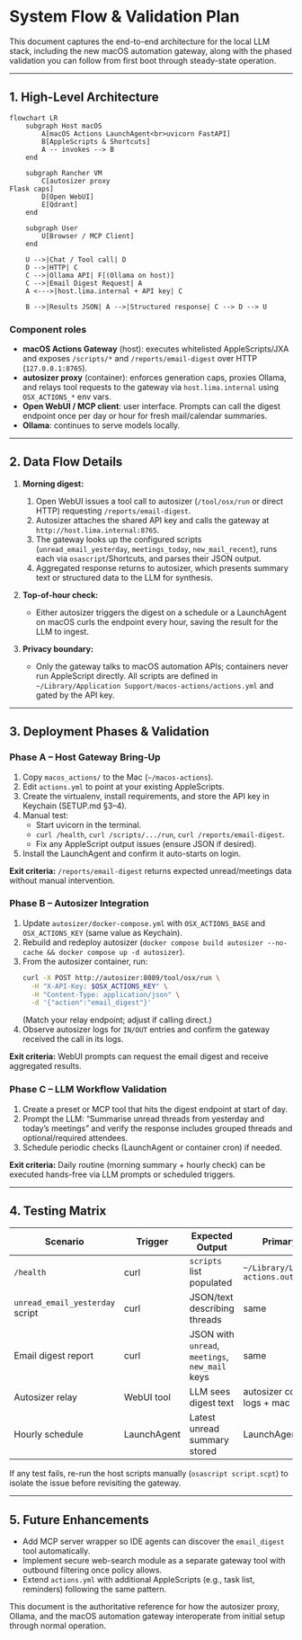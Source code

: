 # System Flow & Validation Plan

This document captures the end-to-end architecture for the local LLM stack,
including the new macOS automation gateway, along with the phased validation
you can follow from first boot through steady-state operation.

---

## 1. High-Level Architecture

```mermaid
flowchart LR
    subgraph Host macOS
        A[macOS Actions LaunchAgent<br>uvicorn FastAPI]
        B[AppleScripts & Shortcuts]
        A -- invokes --> B
    end

    subgraph Rancher VM
        C[autosizer proxy
Flask caps]
        D[Open WebUI]
        E[Qdrant]
    end

    subgraph User
        U[Browser / MCP Client]
    end

    U -->|Chat / Tool call| D
    D -->|HTTP| C
    C -->|Ollama API| F[(Ollama on host)]
    C -->|Email Digest Request| A
    A <--->|host.lima.internal + API key| C

    B -->|Results JSON| A -->|Structured response| C --> D --> U
```

### Component roles

- **macOS Actions Gateway** (host): executes whitelisted AppleScripts/JXA and
  exposes `/scripts/*` and `/reports/email-digest` over HTTP (`127.0.0.1:8765`).
- **autosizer proxy** (container): enforces generation caps, proxies Ollama, and
  relays tool requests to the gateway via `host.lima.internal` using `OSX_ACTIONS_*` env vars.
- **Open WebUI / MCP client**: user interface. Prompts can call the digest
  endpoint once per day or hour for fresh mail/calendar summaries.
- **Ollama**: continues to serve models locally.

---

## 2. Data Flow Details

1. **Morning digest:**
   1. Open WebUI issues a tool call to autosizer (`/tool/osx/run` or direct HTTP) requesting `/reports/email-digest`.
   2. Autosizer attaches the shared API key and calls the gateway at `http://host.lima.internal:8765`.
   3. The gateway looks up the configured scripts (`unread_email_yesterday`, `meetings_today`, `new_mail_recent`), runs each via `osascript`/Shortcuts, and parses their JSON output.
   4. Aggregated response returns to autosizer, which presents summary text or structured data to the LLM for synthesis.

2. **Top-of-hour check:**
   - Either autosizer triggers the digest on a schedule or a LaunchAgent on macOS
     curls the endpoint every hour, saving the result for the LLM to ingest.

3. **Privacy boundary:**
   - Only the gateway talks to macOS automation APIs; containers never run
     AppleScript directly. All scripts are defined in `~/Library/Application Support/macos-actions/actions.yml` and gated by the API key.

---

## 3. Deployment Phases & Validation

### Phase A – Host Gateway Bring-Up

1. Copy `macos_actions/` to the Mac (`~/macos-actions`).
2. Edit `actions.yml` to point at your existing AppleScripts.
3. Create the virtualenv, install requirements, and store the API key in Keychain (SETUP.md §3–4).
4. Manual test:
   - Start uvicorn in the terminal.
   - `curl /health`, `curl /scripts/.../run`, `curl /reports/email-digest`.
   - Fix any AppleScript output issues (ensure JSON if desired).
5. Install the LaunchAgent and confirm it auto-starts on login.

**Exit criteria:** `/reports/email-digest` returns expected unread/meetings data without manual intervention.

### Phase B – Autosizer Integration

1. Update `autosizer/docker-compose.yml` with `OSX_ACTIONS_BASE` and `OSX_ACTIONS_KEY` (same value as Keychain).
2. Rebuild and redeploy autosizer (`docker compose build autosizer --no-cache && docker compose up -d autosizer`).
3. From the autosizer container, run:
   ```bash
   curl -X POST http://autosizer:8089/tool/osx/run \
     -H "X-API-Key: $OSX_ACTIONS_KEY" \
     -H "Content-Type: application/json" \
     -d '{"action":"email_digest"}'
   ```
   (Match your relay endpoint; adjust if calling direct.)
4. Observe autosizer logs for `IN/OUT` entries and confirm the gateway received the call in its logs.

**Exit criteria:** WebUI prompts can request the email digest and receive aggregated results.

### Phase C – LLM Workflow Validation

1. Create a preset or MCP tool that hits the digest endpoint at start of day.
2. Prompt the LLM: “Summarise unread threads from yesterday and today’s meetings” and verify the response includes grouped threads and optional/required attendees.
3. Schedule periodic checks (LaunchAgent or container cron) if needed.

**Exit criteria:** Daily routine (morning summary + hourly check) can be executed hands-free via LLM prompts or scheduled triggers.

---

## 4. Testing Matrix

| Scenario | Trigger | Expected Output | Primary Logs |
|----------|---------|-----------------|--------------|
| `/health` | curl | `scripts` list populated | `~/Library/Logs/macos-actions.out` |
| `unread_email_yesterday` script | curl | JSON/text describing threads | same |
| Email digest report | curl | JSON with `unread`, `meetings`, `new_mail` keys | same |
| Autosizer relay | WebUI tool | LLM sees digest text | autosizer container logs + mac logs |
| Hourly schedule | LaunchAgent | Latest unread summary stored | LaunchAgent logs |

If any test fails, re-run the host scripts manually (`osascript script.scpt`) to isolate the issue before revisiting the gateway.

---

## 5. Future Enhancements

- Add MCP server wrapper so IDE agents can discover the `email_digest` tool automatically.
- Implement secure web-search module as a separate gateway tool with outbound filtering once policy allows.
- Extend `actions.yml` with additional AppleScripts (e.g., task list, reminders) following the same pattern.

This document is the authoritative reference for how the autosizer proxy, Ollama,
and the macOS automation gateway interoperate from initial setup through normal
operation.
